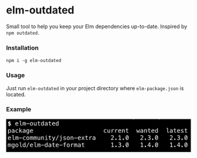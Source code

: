 # elm-outdated

Small tool to help you keep your Elm dependencies up-to-date. Inspired by `npm outdated`.

### Installation

```
npm i -g elm-outdated
```

### Usage

Just run `elm-outdated` in your project directory where `elm-package.json` is located.

### Example

![Example output](example-output.png)

